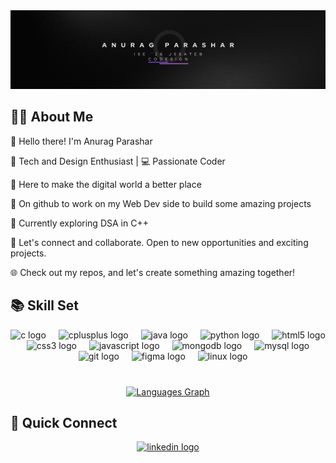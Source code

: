 <img src="https://github.com/anuragparashar26/anuragparashar26/blob/main/banner.png" alt="cover">

## 🧑‍💻 About Me

👋 Hello there! I'm Anurag Parashar

🚀 Tech and Design Enthusiast | 💻 Passionate Coder

🌟 Here to make the digital world a better place

🔧 On github to work on my Web Dev side to build some amazing projects

🌱 Currently exploring DSA in C++

💬 Let's connect and collaborate. Open to new opportunities and exciting projects.

🌐 Check out my repos, and let's create something amazing together!

 ## 📚 Skill Set
<div align="center">
  <img src="https://skillicons.dev/icons?i=c" height="40" alt="c logo"  />
  <img width="12" />
  <img src="https://skillicons.dev/icons?i=cpp" height="40" alt="cplusplus logo"  />
  <img width="12" />
  <img src="https://skillicons.dev/icons?i=java" height="40" alt="java logo"  />
  <img width="12" />
  <img src="https://skillicons.dev/icons?i=py" height="40" alt="python logo"  />
  <img width="12" />
  <img src="https://skillicons.dev/icons?i=html" height="40" alt="html5 logo"  />
  <img width="12" />
  <img src="https://skillicons.dev/icons?i=css" height="40" alt="css3 logo"  />
  <img width="12" />
  <img src="https://skillicons.dev/icons?i=js" height="40" alt="javascript logo"  />
  <img width="12" />
 <img src="https://skillicons.dev/icons?i=mongodb" height="40" alt="mongodb logo"  />
  <img width="12" />
 <img src="https://skillicons.dev/icons?i=mysql" height="40" alt="mysql logo"  />
  <img width="12" />
  <img src="https://skillicons.dev/icons?i=git" height="40" alt="git logo"  />
  <img width="12" />
  <img src="https://skillicons.dev/icons?i=figma" height="40" alt="figma logo"  />
  <img width="12" />
  <img src="https://skillicons.dev/icons?i=linux" height="40" alt="linux logo"  />
  <img width="12" />
</div>

###

<br>
<div align="center">
<a href="https://github.com/anuragparashar26">
  <img src="https://github-readme-stats.vercel.app/api/top-langs?username=anuragparashar26&locale=en&hide_title=false&layout=compact&card_width=320&langs_count=5&theme=dark&hide_border=false&order=2" width="350" height="175" alt="Languages Graph"><br>
</a>
</div>

## 📧 Quick Connect  

<div align="center">
  <a href="https://www.linkedin.com/in/anuragparashar26/" target="_blank">
    <img src="https://img.shields.io/static/v1?message=LinkedIn&logo=linkedin&label=&color=0077B5&logoColor=white&labelColor=&style=for-the-badge" height="40" alt="linkedin logo"  />
  </a>
</div>

###

###
</div>

###
